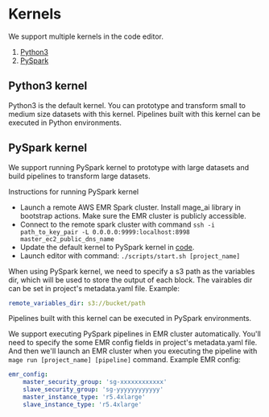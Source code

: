 # Kernels

We support multiple kernels in the code editor.

1. [Python3](#debugging)
1. [PySpark](#guides)

## Python3 kernel
Python3 is the default kernel. You can prototype and transform small to medium size datasets with this kernel. Pipelines built with this kernel can be executed in Python environments.

## PySpark kernel
We support running PySpark kernel to prototype with large datasets and build pipelines to transform large datasets.

Instructions for running PySpark kernel
* Launch a remote AWS EMR Spark cluster. Install mage_ai library in bootstrap actions. Make sure the EMR cluster is publicly accessible.
* Connect to the remote spark cluster with command `ssh -i path_to_key_pair -L 0.0.0.0:9999:localhost:8998 master_ec2_public_dns_name`
* Update the default kernel to PySpark kernel in [code](https://github.com/mage-ai/mage-ai/blob/master/mage_ai/server/kernels.py#L11).
* Launch editor with command: `./scripts/start.sh [project_name]`

When using PySpark kernel, we need to specify a s3 path as the variables dir, which will be used to store the output of each block. The vairables dir can be set in project's metadata.yaml file. Example:
```yaml
remote_variables_dir: s3://bucket/path
```

Pipelines built with this kernel can be executed in PySpark environments.

We support executing PySpark pipelines in EMR cluster automatically. You'll need to specify the some EMR config fields in project's metadata.yaml file. And then we'll launch an EMR cluster when you executing the pipeline with `mage run [project_name] [pipeline]` command. Example EMR config:
```yaml
emr_config:
    master_security_group: 'sg-xxxxxxxxxxxx'
    slave_security_group: 'sg-yyyyyyyyyyyy'
    master_instance_type: 'r5.4xlarge'
    slave_instance_type: 'r5.4xlarge'
```